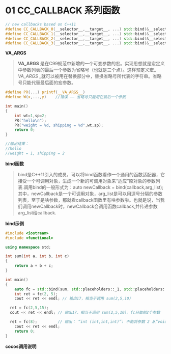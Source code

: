 # 01 CC_CALLBACK 系列函数

```c++
// new callbacks based on C++11
#define CC_CALLBACK_0(__selector__,__target__, ...) std::bind(&__selector__,__target__, ##__VA_ARGS__)
#define CC_CALLBACK_1(__selector__,__target__, ...) std::bind(&__selector__,__target__, std::placeholders::_1, ##__VA_ARGS__)
#define CC_CALLBACK_2(__selector__,__target__, ...) std::bind(&__selector__,__target__, std::placeholders::_1, std::placeholders::_2, ##__VA_ARGS__)
#define CC_CALLBACK_3(__selector__,__target__, ...) std::bind(&__selector__,__target__, std::placeholders::_1, std::placeholders::_2, std::placeholders::_3, ##__VA_ARGS__)
```

**__VA_ARGS__**
> __VA_ARGS__ 是在C99规范中新增的一个可变参数的宏。实现思想就是宏定义中参数列表的最后一个参数为省略号（也就是三个点）。这样预定义宏_ _VA_ARGS_ _就可以被用在替换部分中，替换省略号所代表的字符串。省略号只能代替最后面的宏参数。
```c
#define PR(...) printf(__VA_ARGS__)
#define W(x,...,y)    //错误 —— 省略号只能用在最后一个参数

int main()
{
    int wt=1,sp=2;
    PR("hello\n");
    PR("weight = %d, shipping = %d",wt,sp);
    return 0;
}

//输出结果：
//hello
//weight = 1, shipping = 2
```

**bind函数**
> bind是C++11引入的成员，可以将bind函数看作一个通用的函数适配器，它接受一个可调用对象，生成一个新的可调用对象来“适应”原对象的参数列表.调用bind的一般形式为：auto newCallback = bind(callback,arg_list);其中，newCallback是一个可调用对象，arg_list是可以用逗号分隔的参数列表，至于是啥参数，那就看callback函数里有啥参数啦。也就是说，当我们调用newCallback时，newCallback会调用函数callback,并传递参数arg_list给callback.

**bind示例**
```c++
#include <iostream>
#include <functional>

using namespace std;

int sum(int a, int b, int c)
{
	return a + b + c;
}

int main()
{
	auto fc = std::bind(sum, std::placeholders::_1, std::placeholders::_2,10);   // _1,_2表示调用 fc 时的第一个、第二个参数，10则是其第三个参数的缺省值
	int ret = fc(2, 5);
	cout << ret << endl; // 输出17，相当于调用 sum(2,5,10)

  ret = fc(2,5,15);
  cout << ret << endl; // 输出17，相当于调用 sum(2,5,10)。fc只取前2个参数

  ret = fc(8);         // 输出： “int (int,int,int)”: 不能将参数 2 从“void”转换为“int”
	cout << ret << endl;
	return 0;
}
```


**cocos调用说明**




